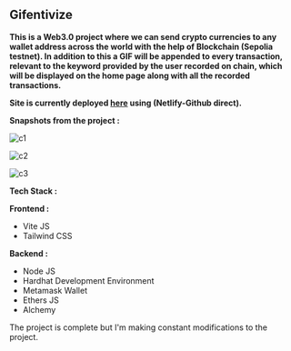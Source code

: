 <h2>Gifentivize</h2>

<b>This is a Web3.0 project where we can send crypto currencies to any wallet address across the world with the help of Blockchain (Sepolia testnet). In addition to this a GIF will be appended to every transaction, relevant to the keyword provided by the user recorded on chain, which will be displayed on the home page along with all the recorded transactions. </b>

<b>Site is currently deployed <a href="https://vite-web3-gifentivize.netlify.app/">here</a> using (Netlify-Github direct).</b>

<b>Snapshots from the project : </b>

![c1](https://github.com/rohitroy-github/vite-web3-gifentivize/assets/68563695/cb24a9f3-6896-47ac-b339-8854e1144d92)

![c2](https://github.com/rohitroy-github/vite-web3-gifentivize/assets/68563695/db5579ab-0066-4775-86a1-7bd296b41002)

![c3](https://github.com/rohitroy-github/vite-web3-gifentivize/assets/68563695/f176ebbf-1536-40d0-9454-8d6379a3b7fb)

<b>Tech Stack :</b>

<b>Frontend :</b>

<ul>
    <li>Vite JS</li>
    <li>Tailwind CSS</li>
</ul>

<b>Backend :</b>

<ul>
    <li>Node JS</li>
    <li>Hardhat Development Environment</li>
    <li>Metamask Wallet</li>
    <li>Ethers JS</li>
    <li>Alchemy</li>
</ul>

The project is complete but I'm making constant modifications to the project.
